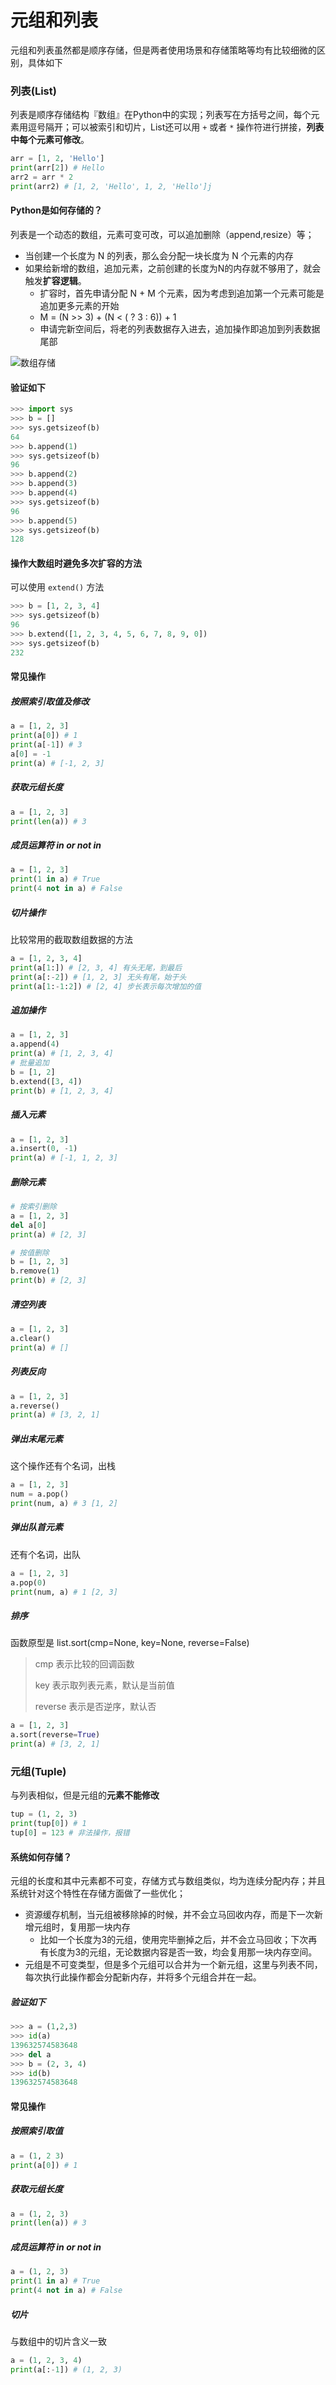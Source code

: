# 元组和列表

元组和列表虽然都是顺序存储，但是两者使用场景和存储策略等均有比较细微的区别，具体如下

### 列表(List)

列表是顺序存储结构『数组』在Python中的实现；列表写在方括号之间，每个元素用逗号隔开；可以被索引和切片，List还可以用 `+` 或者 `*` 操作符进行拼接，**列表中每个元素可修改**。

```python
arr = [1, 2, 'Hello']
print(arr[2]) # Hello
arr2 = arr * 2
print(arr2) # [1, 2, 'Hello', 1, 2, 'Hello']j
```

#### Python是如何存储的？

列表是一个动态的数组，元素可变可改，可以追加删除（append,resize）等；

- 当创建一个长度为 N 的列表，那么会分配一块长度为 N 个元素的内存
- 如果给新增的数组，追加元素，之前创建的长度为N的内存就不够用了，就会触发**扩容逻辑**。
  - 扩容时，首先申请分配 N + M 个元素，因为考虑到追加第一个元素可能是追加更多元素的开始
  - M = (N >> 3) + (N < ( ? 3 : 6)) + 1
  - 申请完新空间后，将老的列表数据存入进去，追加操作即追加到列表数据尾部

![数组存储](../../../../2019-11%20Python%E5%9F%BA%E7%A1%80%E5%88%86%E4%BA%AB/docs/Python%E5%9F%BA%E7%A1%80/%E6%95%B0%E6%8D%AE%E7%B1%BB%E5%9E%8B/assets/20190524191747447.png)

#### 验证如下

```python
>>> import sys
>>> b = []
>>> sys.getsizeof(b)
64
>>> b.append(1)
>>> sys.getsizeof(b)
96
>>> b.append(2)
>>> b.append(3)
>>> b.append(4)
>>> sys.getsizeof(b)
96
>>> b.append(5)
>>> sys.getsizeof(b)
128
```

#### 操作大数组时避免多次扩容的方法

可以使用 `extend()` 方法

```python
>>> b = [1, 2, 3, 4]
>>> sys.getsizeof(b)
96
>>> b.extend([1, 2, 3, 4, 5, 6, 7, 8, 9, 0])
>>> sys.getsizeof(b)
232
```

#### 常见操作

##### 按照索引取值及修改

```python
a = [1, 2, 3]
print(a[0]) # 1
print(a[-1]) # 3
a[0] = -1
print(a) # [-1, 2, 3]
```

##### 获取元组长度

```python
a = [1, 2, 3]
print(len(a)) # 3
```

##### 成员运算符 in or not in

```python
a = [1, 2, 3]
print(1 in a) # True
print(4 not in a) # False
```

##### 切片操作

比较常用的截取数组数据的方法

```python
a = [1, 2, 3, 4]
print(a[1:]) # [2, 3, 4] 有头无尾，到最后
print(a[:-2]) # [1, 2, 3] 无头有尾，始于头
print(a[1:-1:2]) # [2, 4] 步长表示每次增加的值
```

##### 追加操作

```python
a = [1, 2, 3]
a.append(4)
print(a) # [1, 2, 3, 4]
# 批量追加
b = [1, 2]
b.extend([3, 4])
print(b) # [1, 2, 3, 4]
```

##### 插入元素

```python
a = [1, 2, 3]
a.insert(0, -1)
print(a) # [-1, 1, 2, 3]
```

##### 删除元素

```python
# 按索引删除
a = [1, 2, 3]
del a[0]
print(a) # [2, 3]

# 按值删除
b = [1, 2, 3]
b.remove(1)
print(b) # [2, 3]
```

##### 清空列表

```python
a = [1, 2, 3]
a.clear()
print(a) # []
```

##### 列表反向

```python
a = [1, 2, 3]
a.reverse()
print(a) # [3, 2, 1]
```

##### 弹出末尾元素

这个操作还有个名词，出栈

```python
a = [1, 2, 3]
num = a.pop()
print(num, a) # 3 [1, 2]
```

##### 弹出队首元素

还有个名词，出队

```python
a = [1, 2, 3]
a.pop(0)
print(num, a) # 1 [2, 3]
```

##### 排序

函数原型是 list.sort(cmp=None, key=None, reverse=False)

>  cmp 表示比较的回调函数
>
> key 表示取列表元素，默认是当前值
>
> reverse 表示是否逆序，默认否

```python
a = [1, 2, 3]
a.sort(reverse=True)
print(a) # [3, 2, 1]
```



### 元组(Tuple)

与列表相似，但是元组的**元素不能修改**

```python
tup = (1, 2, 3)
print(tup[0]) # 1
tup[0] = 123 # 非法操作，报错
```

#### 系统如何存储？

元组的长度和其中元素都不可变，存储方式与数组类似，均为连续分配内存；并且系统针对这个特性在存储方面做了一些优化；

- 资源缓存机制，当元组被移除掉的时候，并不会立马回收内存，而是下一次新增元组时，复用那一块内存
  - 比如一个长度为3的元组，使用完毕删掉之后，并不会立马回收；下次再有长度为3的元组，无论数据内容是否一致，均会复用那一块内存空间。
- 元组是不可变类型，但是多个元组可以合并为一个新元组，这里与列表不同，每次执行此操作都会分配新内存，并将多个元组合并在一起。

##### 验证如下

```python
>>> a = (1,2,3)
>>> id(a)
139632574583648
>>> del a
>>> b = (2, 3, 4)
>>> id(b)
139632574583648
```

#### 常见操作

##### 按照索引取值

```python
a = (1, 2 3)
print(a[0]) # 1
```

##### 获取元组长度

```python
a = (1, 2, 3)
print(len(a)) # 3
```

##### 成员运算符 in or not in

```python
a = (1, 2, 3)
print(1 in a) # True
print(4 not in a) # False
```

##### 切片

与数组中的切片含义一致

```python
a = (1, 2, 3, 4)
print(a[:-1]) # (1, 2, 3)
```
